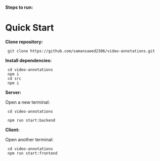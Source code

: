 **Steps to run:**
# Quick Start

  **Clone repository:**
     
     git clone https://github.com/samansaeed2306/video-annotations.git
     
 **Install dependencies:**
 
     cd video-annotations
     npm i
     cd src
     npm i
     
   **Server:**
  
   Open a new terminal:
   


     cd video-annotations   

     npm run start:backend
     

  **Client:**
  
  Open another terminal:
  

     cd video-annotations             
     npm run start:frontend
      

   


                
  
